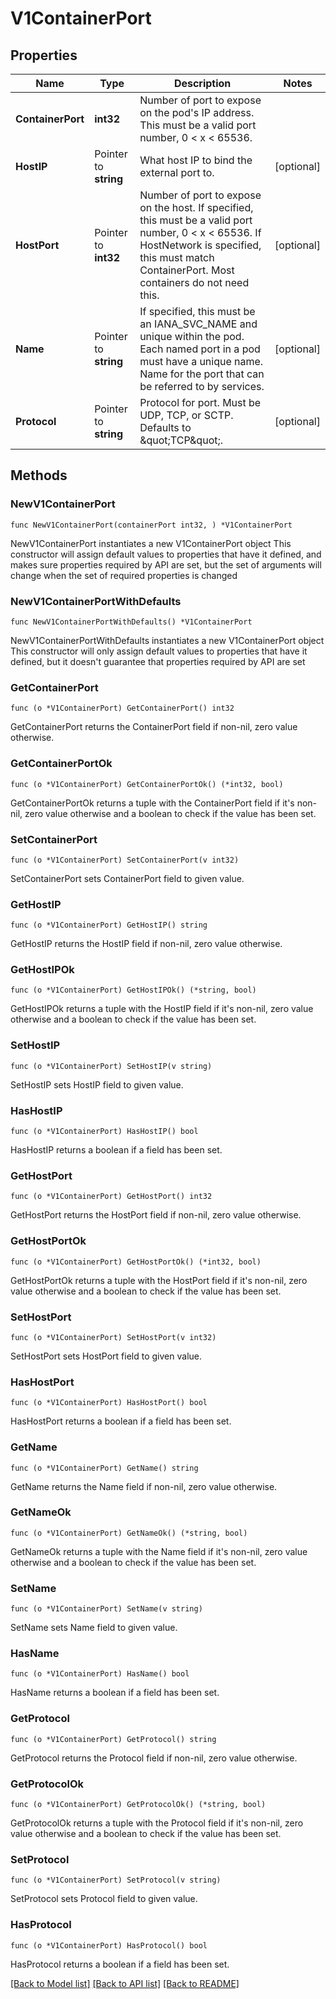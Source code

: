 # V1ContainerPort

## Properties

Name | Type | Description | Notes
------------ | ------------- | ------------- | -------------
**ContainerPort** | **int32** | Number of port to expose on the pod&#39;s IP address. This must be a valid port number, 0 &lt; x &lt; 65536. | 
**HostIP** | Pointer to **string** | What host IP to bind the external port to. | [optional] 
**HostPort** | Pointer to **int32** | Number of port to expose on the host. If specified, this must be a valid port number, 0 &lt; x &lt; 65536. If HostNetwork is specified, this must match ContainerPort. Most containers do not need this. | [optional] 
**Name** | Pointer to **string** | If specified, this must be an IANA_SVC_NAME and unique within the pod. Each named port in a pod must have a unique name. Name for the port that can be referred to by services. | [optional] 
**Protocol** | Pointer to **string** | Protocol for port. Must be UDP, TCP, or SCTP. Defaults to \&quot;TCP\&quot;. | [optional] 

## Methods

### NewV1ContainerPort

`func NewV1ContainerPort(containerPort int32, ) *V1ContainerPort`

NewV1ContainerPort instantiates a new V1ContainerPort object
This constructor will assign default values to properties that have it defined,
and makes sure properties required by API are set, but the set of arguments
will change when the set of required properties is changed

### NewV1ContainerPortWithDefaults

`func NewV1ContainerPortWithDefaults() *V1ContainerPort`

NewV1ContainerPortWithDefaults instantiates a new V1ContainerPort object
This constructor will only assign default values to properties that have it defined,
but it doesn't guarantee that properties required by API are set

### GetContainerPort

`func (o *V1ContainerPort) GetContainerPort() int32`

GetContainerPort returns the ContainerPort field if non-nil, zero value otherwise.

### GetContainerPortOk

`func (o *V1ContainerPort) GetContainerPortOk() (*int32, bool)`

GetContainerPortOk returns a tuple with the ContainerPort field if it's non-nil, zero value otherwise
and a boolean to check if the value has been set.

### SetContainerPort

`func (o *V1ContainerPort) SetContainerPort(v int32)`

SetContainerPort sets ContainerPort field to given value.


### GetHostIP

`func (o *V1ContainerPort) GetHostIP() string`

GetHostIP returns the HostIP field if non-nil, zero value otherwise.

### GetHostIPOk

`func (o *V1ContainerPort) GetHostIPOk() (*string, bool)`

GetHostIPOk returns a tuple with the HostIP field if it's non-nil, zero value otherwise
and a boolean to check if the value has been set.

### SetHostIP

`func (o *V1ContainerPort) SetHostIP(v string)`

SetHostIP sets HostIP field to given value.

### HasHostIP

`func (o *V1ContainerPort) HasHostIP() bool`

HasHostIP returns a boolean if a field has been set.

### GetHostPort

`func (o *V1ContainerPort) GetHostPort() int32`

GetHostPort returns the HostPort field if non-nil, zero value otherwise.

### GetHostPortOk

`func (o *V1ContainerPort) GetHostPortOk() (*int32, bool)`

GetHostPortOk returns a tuple with the HostPort field if it's non-nil, zero value otherwise
and a boolean to check if the value has been set.

### SetHostPort

`func (o *V1ContainerPort) SetHostPort(v int32)`

SetHostPort sets HostPort field to given value.

### HasHostPort

`func (o *V1ContainerPort) HasHostPort() bool`

HasHostPort returns a boolean if a field has been set.

### GetName

`func (o *V1ContainerPort) GetName() string`

GetName returns the Name field if non-nil, zero value otherwise.

### GetNameOk

`func (o *V1ContainerPort) GetNameOk() (*string, bool)`

GetNameOk returns a tuple with the Name field if it's non-nil, zero value otherwise
and a boolean to check if the value has been set.

### SetName

`func (o *V1ContainerPort) SetName(v string)`

SetName sets Name field to given value.

### HasName

`func (o *V1ContainerPort) HasName() bool`

HasName returns a boolean if a field has been set.

### GetProtocol

`func (o *V1ContainerPort) GetProtocol() string`

GetProtocol returns the Protocol field if non-nil, zero value otherwise.

### GetProtocolOk

`func (o *V1ContainerPort) GetProtocolOk() (*string, bool)`

GetProtocolOk returns a tuple with the Protocol field if it's non-nil, zero value otherwise
and a boolean to check if the value has been set.

### SetProtocol

`func (o *V1ContainerPort) SetProtocol(v string)`

SetProtocol sets Protocol field to given value.

### HasProtocol

`func (o *V1ContainerPort) HasProtocol() bool`

HasProtocol returns a boolean if a field has been set.


[[Back to Model list]](../README.md#documentation-for-models) [[Back to API list]](../README.md#documentation-for-api-endpoints) [[Back to README]](../README.md)


